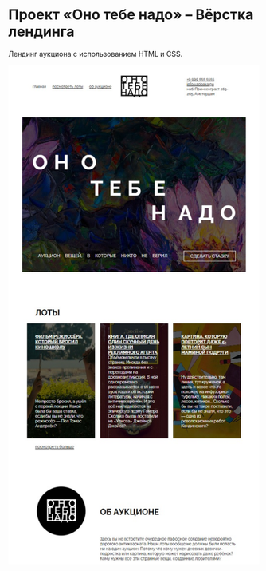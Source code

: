 # Проект «Оно тебе надо» – Вёрстка лендинга

Лендинг аукциона с использованием HTML и CSS.

![Лендинг](fig%201.jpg)